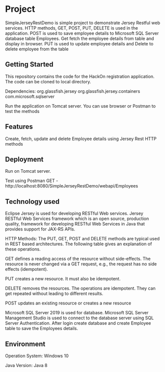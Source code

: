 # Project
SimpleJerseyRestDemo is simple project to demonstrate Jersey Restful web services. HTTP methods, GET, POST, PUT, DELETE is used in the application. POST is used to save employee details to Microsoft SQL Server database table Employees. Get fetch the employee details from table and display in browser. PUT is used to update employee details and Delete to delete employee from the table

## Getting Started
This repository contains the code for the HackOn registration application. The code can be cloned to local directory.

Dependencies:
org.glassfish.jersey
org.glassfish.jersey.containers
com.microsoft.sqlserver

Run the application on Tomcat server. You can use browser or Postman to test the methods

 
## Features
Create, fetch, update and delete Employee details using Jersey Rest HTTP methods

## Deployment 
Run on Tomcat server. 

Test using Postman
GET - http://localhost:8080/SimpleJerseyRestDemo/webapi/Employees

## Technology used

Eclipse Jersey is used for developing RESTful Web services. Jersey RESTful Web Services framework which is an open source,
 production quality, framework for developing RESTful Web Services in Java that provides support for JAX-RS APIs.

HTTP Methods:
The PUT, GET, POST and DELETE methods are typical used in REST based architectures. The following table gives an explanation of these operations.

GET defines a reading access of the resource without side-effects. The resource is never changed via a GET request, e.g., the request has no side effects (idempotent).

PUT creates a new resource. It must also be idempotent.

DELETE removes the resources. The operations are idempotent. They can get repeated without leading to different results.

POST updates an existing resource or creates a new resource

Microsoft SQL Server 2019 is used for database.  Microsoft SQL Server Management Studio is used to connect to the database server using SQL Server Authentication. After login create database and create Employee table to save the Employees details.

## Environment

Operation System: Windows 10

Java Version: Java 8
 
